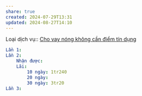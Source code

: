```yaml
---
share: true
created: 2024-07-29T13:31
updated: 2024-08-27T14:10
---
```

Loại dịch vụ:: [Cho vay nóng không cần điểm tín dụng](./index.md)

```yaml
Lần 1:
Lần 2:
    Nhận được: 
    Lãi:
        10 ngày: 1tr240
        20 ngày: 
        30 ngày: 3tr20
Lần 3:
  
```